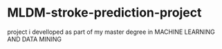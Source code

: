 # MLDM-stroke-prediction-project
project i develloped as part of my master degree in MACHINE LEARNING AND DATA MINING
